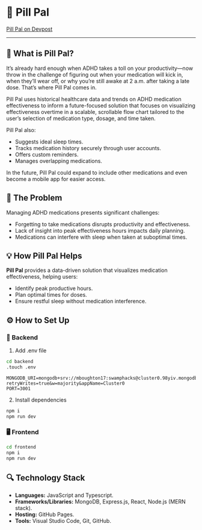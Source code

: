 # 💊 Pill Pal
[Pill Pal on Devpost](https://devpost.com/software/pill-pal-x81rk6)

---

## 🌟 What is Pill Pal?

It’s already hard enough when ADHD takes a toll on your productivity—now throw in the challenge of figuring out when your medication will kick in, when they’ll wear off, or why you’re still awake at 2 a.m. after taking a late dose. That’s where Pill Pal comes in. 

Pill Pal uses historical healthcare data and trends on ADHD medication effectiveness to inform a future-focused solution that focuses on visualizing effectiveness overtime in a scalable, scrollable flow chart tailored to the user’s selection of medication type, dosage, and time taken. 

Pill Pal also:  
- Suggests ideal sleep times.
- Tracks medication history securely through user accounts. 
- Offers custom reminders.
- Manages overlapping medications.

In the future, Pill Pal could expand to include other medications and even become a mobile app for easier access.

## 🚨 The Problem
Managing ADHD medications presents significant challenges:
- Forgetting to take medications disrupts productivity and effectiveness.
- Lack of insight into peak effectiveness hours impacts daily planning.
- Medications can interfere with sleep when taken at suboptimal times.

## 💡 How Pill Pal Helps
**Pill Pal** provides a data-driven solution that visualizes medication effectiveness, helping users:
- Identify peak productive hours.
- Plan optimal times for doses.
- Ensure restful sleep without medication interference.


## ⚙️ How to Set Up

### 🔧 Backend

1. Add .env file

```bash
cd backend
.touch .env

```

```.env
MONGODB_URI=mongodb+srv://mboughton17:swamphacks@cluster0.98yiv.mongodb.net/?retryWrites=true&w=majority&appName=Cluster0
PORT=3001
```

2. Install dependencies

```bash 
npm i
npm run dev
```

### 🖥️ Frontend
```bash
cd frontend
npm i
npm run dev
```

## 🔍 Technology Stack

- **Languages:** JavaScript and Typescript.
- **Frameworks/Libraries:** MongoDB, Express.js, React, Node.js (MERN stack).
- **Hosting:** GitHub Pages.
- **Tools:** Visual Studio Code, Git, GitHub.
